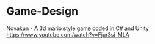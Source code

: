 # Game-Design
Novakun - A 3d mario style game coded in C# and Unity
https://www.youtube.com/watch?v=Fjur3si_MLA
